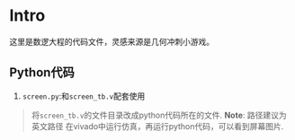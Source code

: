 # Intro

这里是数逻大程的代码文件，灵感来源是几何冲刺小游戏。

## Python代码

1. `screen.py`:和`screen_tb.v`配套使用

>将`screen_tb.v`的文件目录改成python代码所在的文件.
>**Note**: 路径建议为英文路径
>在vivado中运行仿真，再运行python代码，可以看到屏幕图片.
